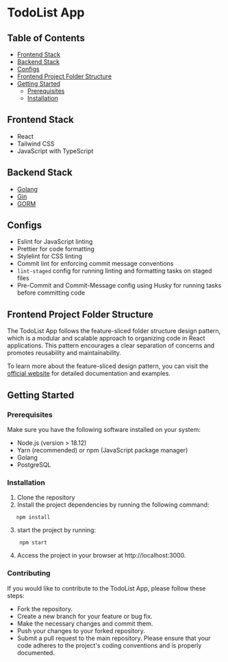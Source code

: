 # TodoList App

## Table of Contents
- [Frontend Stack](#frontend-stack)
- [Backend Stack](#backend-stack)
- [Configs](#configs)
- [Frontend Project Folder Structure](#frontend-project-folder-structure)
- [Getting Started](#getting-started)
  - [Prerequisites](#prerequisites)
  - [Installation](#installation)


## Frontend Stack
- React
- Tailwind CSS
- JavaScript with TypeScript

## Backend Stack
- [Golang](https://golang.org/)
- [Gin](https://github.com/gin-gonic/gin)
- [GORM](https://gorm.io/)


## Configs
- Eslint for JavaScript linting
- Prettier for code formatting
- Stylelint for CSS linting
- Commit lint for enforcing commit message conventions
- `lint-staged` config for running linting and formatting tasks on staged files
- Pre-Commit and Commit-Message config using Husky for running tasks before committing code

## Frontend Project Folder Structure
The TodoList App follows the feature-sliced folder structure design pattern, which is a modular and scalable approach to organizing code in React applications. This pattern encourages a clear separation of concerns and promotes reusability and maintainability.

To learn more about the feature-sliced design pattern, you can visit the [official website](https://feature-sliced.design/) for detailed documentation and examples.

## Getting Started

### Prerequisites

Make sure you have the following software installed on your system:
- Node.js (version > 18.12)
- Yarn (recommended) or npm (JavaScript package manager)
- Golang
- PostgreSQL 
### Installation

1. Clone the repository
2. Install the project dependencies by running the following command:

```shell
   npm install 
```

3. start the project by running:

```shell
    npm start
```

4. Access the project in your browser at http://localhost:3000.


### Contributing
If you would like to contribute to the TodoList App, please follow these steps:

- Fork the repository.
- Create a new branch for your feature or bug fix.
- Make the necessary changes and commit them.
- Push your changes to your forked repository.
- Submit a pull request to the main repository.
Please ensure that your code adheres to the project's coding conventions and is properly documented.